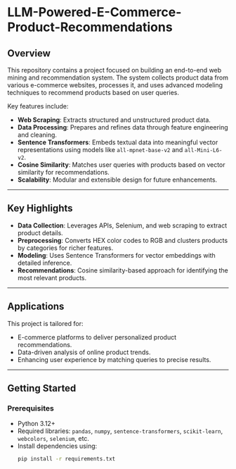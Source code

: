 # LLM-Powered-E-Commerce-Product-Recommendations

## Overview  
This repository contains a project focused on building an end-to-end web mining and recommendation system. The system collects product data from various e-commerce websites, processes it, and uses advanced modeling techniques to recommend products based on user queries.  

Key features include:  
- **Web Scraping**: Extracts structured and unstructured product data.  
- **Data Processing**: Prepares and refines data through feature engineering and cleaning.  
- **Sentence Transformers**: Embeds textual data into meaningful vector representations using models like `all-mpnet-base-v2` and `all-Mini-L6-v2`.  
- **Cosine Similarity**: Matches user queries with products based on vector similarity for recommendations.  
- **Scalability**: Modular and extensible design for future enhancements.

---

## Key Highlights  
- **Data Collection**: Leverages APIs, Selenium, and web scraping to extract product details.  
- **Preprocessing**: Converts HEX color codes to RGB and clusters products by categories for richer features.  
- **Modeling**: Uses Sentence Transformers for vector embeddings with detailed inference.  
- **Recommendations**: Cosine similarity-based approach for identifying the most relevant products.  

---

## Applications  
This project is tailored for:  
- E-commerce platforms to deliver personalized product recommendations.  
- Data-driven analysis of online product trends.  
- Enhancing user experience by matching queries to precise results.  

---

## Getting Started  

### Prerequisites  
- Python 3.12+  
- Required libraries: `pandas`, `numpy`, `sentence-transformers`, `scikit-learn`, `webcolors`, `selenium`, etc.  
- Install dependencies using:  
  ```bash
  pip install -r requirements.txt
